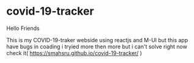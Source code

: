 # covid-19-tracker


Hello Friends 

This is my COVID-19-traker webside using reactjs and M-UI but this app have bugs in coading i tryied more then more but i can't solve right now
 check it( https://smahsru.github.io/covid-19-tracker/ )
